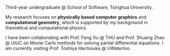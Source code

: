 Third-year undergraduate @ School of Software, Tsinghua University.

My research focuses on **physically based computer graphics** and **computational geometry**, which is supported by my background in theoretical and computational physics.

I have been collaborating with Prof. Feng Xu @ THU and Prof. Shuang Zhao @ UIUC on Monte Carlo methods for solving partial differential equations. I am currently visiting Prof. Toshiya Hachisuka @ UWaterloo.
